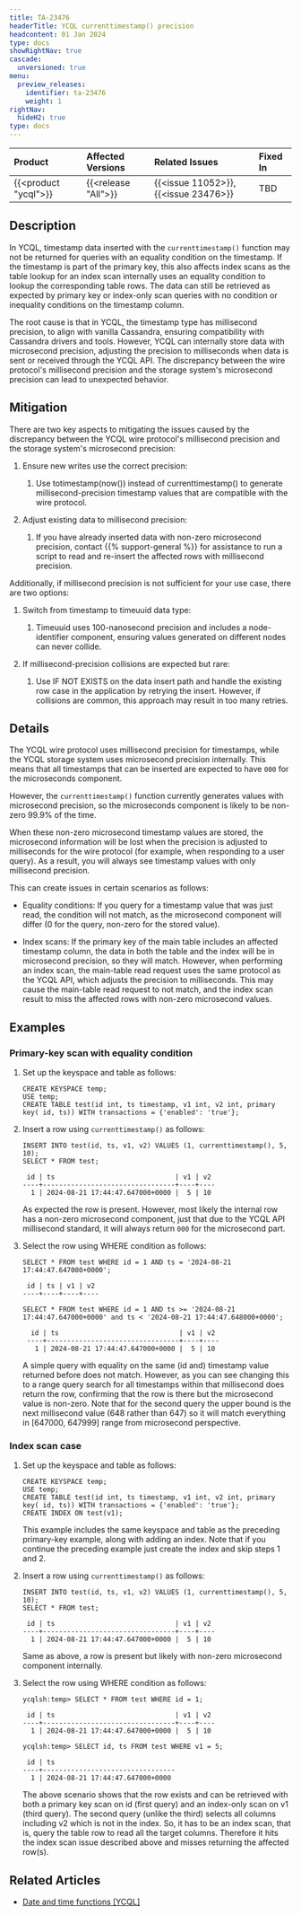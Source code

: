 ```yaml
---
title: TA-23476
headerTitle: YCQL currenttimestamp() precision
headcontent: 01 Jan 2024
type: docs
showRightNav: true
cascade:
  unversioned: true
menu:
  preview_releases:
    identifier: ta-23476
    weight: 1
rightNav:
  hideH2: true
type: docs
---
```


|          Product           |  Affected Versions  |  Related Issues   | Fixed In |
| :------------------------- | :------------------ | :---------------- | :------- |
| {{<product "ycql">}}       | {{<release "All">}} | {{<issue 11052>}}, {{<issue 23476>}} | TBD |

## Description

In YCQL, timestamp data inserted with the `currenttimestamp()` function may not be returned for queries with an equality condition on the timestamp. If the timestamp is part of the primary key, this also affects index scans as the table lookup for an index scan internally uses an equality condition to lookup the corresponding table rows. The data can still be retrieved as expected by primary key or index-only scan queries with no condition or inequality conditions on the timestamp column.

The root cause is that in YCQL, the timestamp type has millisecond precision, to align with vanilla Cassandra, ensuring compatibility with Cassandra drivers and tools. However, YCQL can internally store data with microsecond precision, adjusting the precision to milliseconds when data is sent or received through the YCQL API. The discrepancy between the wire protocol's millisecond precision and the storage system's microsecond precision can lead to unexpected behavior.

## Mitigation

There are two key aspects to mitigating the issues caused by the discrepancy between the YCQL wire protocol's millisecond precision and the storage system's microsecond precision:

1. Ensure new writes use the correct precision:

    1. Use totimestamp(now()) instead of currenttimestamp() to generate millisecond-precision timestamp values that are compatible with the wire protocol.

1. Adjust existing data to millisecond precision:

    1. If you have already inserted data with non-zero microsecond precision, contact {{% support-general %}} for assistance to run a script to read and re-insert the affected rows with millisecond precision.

Additionally, if millisecond precision is not sufficient for your use case, there are two options:

1. Switch from timestamp to timeuuid data type:

    1. Timeuuid uses 100-nanosecond precision and includes a node-identifier component, ensuring values generated on different nodes can never collide.

1. If millisecond-precision collisions are expected but rare:

    1. Use IF NOT EXISTS on the data insert path and handle the existing row case in the application by retrying the insert. However, if collisions are common, this approach may result in too many retries.

## Details

The YCQL wire protocol uses millisecond precision for timestamps, while the YCQL storage system uses microsecond precision internally. This means that all timestamps that can be inserted are expected to have `000` for the microseconds component.

However, the `currenttimestamp()` function currently generates values with microsecond precision, so the microseconds component is likely to be non-zero 99.9% of the time.

When these non-zero microsecond timestamp values are stored, the microsecond information will be lost when the precision is adjusted to milliseconds for the wire protocol (for example, when responding to a user query). As a result, you will always see timestamp values with only millisecond precision.

This can create issues in certain scenarios as follows:

- Equality conditions: If you query for a timestamp value that was just read, the condition will not match, as the microsecond component will differ (0 for the query, non-zero for the stored value).

- Index scans: If the primary key of the main table includes an affected timestamp column, the data in both the table and the index will be in microsecond precision, so they will match. However, when performing an index scan, the main-table read request uses the same protocol as the YCQL API, which adjusts the precision to milliseconds. This may cause the main-table read request to not match, and the index scan result to miss the affected rows with non-zero microsecond values.

## Examples

### Primary-key scan with equality condition

1. Set up the keyspace and table as follows:

    ```cql
    CREATE KEYSPACE temp;
    USE temp;
    CREATE TABLE test(id int, ts timestamp, v1 int, v2 int, primary key( id, ts)) WITH transactions = {'enabled': 'true'};
    ```

1. Insert a row using `currenttimestamp()` as follows:

    ```cql
    INSERT INTO test(id, ts, v1, v2) VALUES (1, currenttimestamp(), 5, 10);
    SELECT * FROM test;
    ```

    ```output
     id | ts                              | v1 | v2
    ----+---------------------------------+----+----
      1 | 2024-08-21 17:44:47.647000+0000 |  5 | 10
    ```

    As expected the row is present. However, most likely the internal row has a non-zero microsecond component, just that due to the YCQL API millisecond standard, it will always return `000` for the microsecond part.

1. Select the row using WHERE condition as follows:

    ```cql
    SELECT * FROM test WHERE id = 1 AND ts = '2024-08-21 17:44:47.647000+0000';
    ```

    ```output
     id | ts | v1 | v2
    ----+----+----+----
    ```

    ```cql
    SELECT * FROM test WHERE id = 1 AND ts >= '2024-08-21 17:44:47.647000+0000' and ts < '2024-08-21 17:44:47.648000+0000';
    ```

    ```output
      id | ts                              | v1 | v2
     ----+---------------------------------+----+----
       1 | 2024-08-21 17:44:47.647000+0000 |  5 | 10
    ```

    A simple query with equality on the same (id and) timestamp value returned before does not match. However, as you can see changing this to a range query search for all timestamps within that millisecond does return the row, confirming that the row is there but the microsecond value is non-zero. Note that for the second query the upper bound is the next millisecond value (648 rather than 647) so it will match everything in [647000, 647999] range from microsecond perspective.

### Index scan case

1. Set up the keyspace and table as follows:

    ```cql
    CREATE KEYSPACE temp;
    USE temp;
    CREATE TABLE test(id int, ts timestamp, v1 int, v2 int, primary key( id, ts)) WITH transactions = {'enabled': 'true'};
    CREATE INDEX ON test(v1);
    ```

    This example includes the same keyspace and table as the preceding primary-key example, along with adding an index.
    Note that if you continue the preceding example just create the index and skip steps 1 and 2.

1. Insert a row using `currenttimestamp()` as follows:

    ```cql
    INSERT INTO test(id, ts, v1, v2) VALUES (1, currenttimestamp(), 5, 10);
    SELECT * FROM test;
    ```

    ```output
     id | ts                              | v1 | v2
    ----+---------------------------------+----+----
      1 | 2024-08-21 17:44:47.647000+0000 |  5 | 10
    ```

    Same as above, a row is present but likely with non-zero microsecond component internally.

1. Select the row using WHERE condition as follows:

    ```cql
    ycqlsh:temp> SELECT * FROM test WHERE id = 1;
    ```

    ```output
     id | ts                              | v1 | v2
    ----+---------------------------------+----+----
      1 | 2024-08-21 17:44:47.647000+0000 |  5 | 10
    ```

    ```cql
    ycqlsh:temp> SELECT id, ts FROM test WHERE v1 = 5;
    ```

    ```output
     id | ts
    ----+---------------------------------
      1 | 2024-08-21 17:44:47.647000+0000
    ```

    The above scenario shows that the row exists and can be retrieved with both a primary key scan on id (first query) and an index-only scan on v1 (third query). The second query (unlike the third) selects all columns including v2 which is not in the index. So, it has to be an index scan, that is, query the table row to read all the target columns. Therefore it hits the index scan issue described above and misses returning the affected row(s).

## Related Articles

- [Date and time functions [YCQL]](../../../api/ycql/function_datetime/#currentdate-currenttime-and-currenttimestamp)
